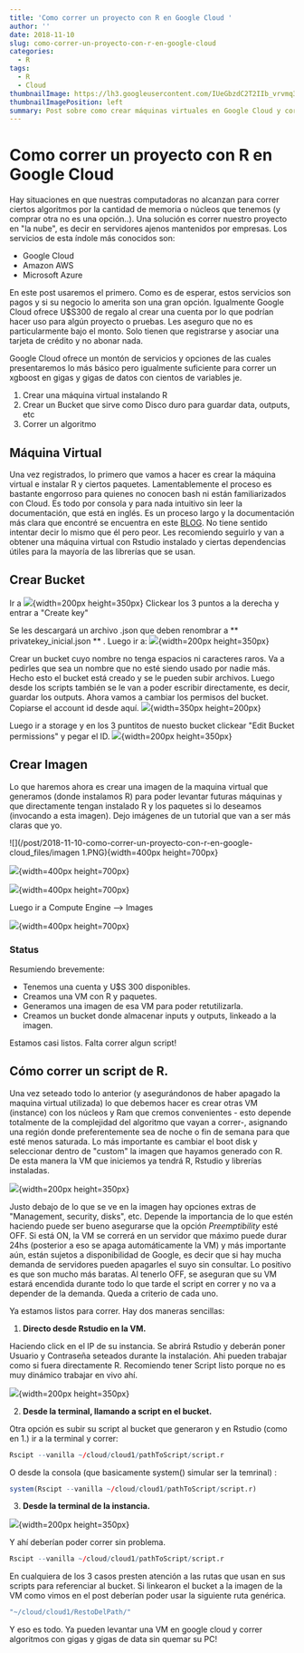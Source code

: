 ```yaml
---
title: 'Como correr un proyecto con R en Google Cloud '
author: ''
date: 2018-11-10
slug: como-correr-un-proyecto-con-r-en-google-cloud
categories:
  - R
tags:
  - R
  - Cloud
thumbnailImage: https://lh3.googleusercontent.com/IUeGbzdC2T2IIb_vrvmq3DOxtNOGnNafX0nYEmJhQktWDVn0Ej3MxaWEXqOKMm_WMnO50137sajv42E-lw=s192-rw
thumbnailImagePosition: left
summary: Post sobre como crear máquinas virtuales en Google Cloud y correr scripts de R en servidores alrededor del mundo!
---
```


# Como correr un proyecto con R en Google Cloud

Hay situaciones en que nuestras computadoras no alcanzan para correr ciertos algoritmos por la cantidad de memoria o núcleos que tenemos (y comprar otra no es una opción..). Una solución es correr nuestro proyecto en "la nube", es decir en servidores ajenos mantenidos por empresas. Los servicios de esta índole más conocidos son:


* Google Cloud
* Amazon AWS
* Microsoft Azure

En este post usaremos el primero. Como es de esperar, estos servicios son pagos y si su negocio lo amerita son una gran opción. Igualmente Google Cloud ofrece U$S300 de regalo al crear una cuenta por lo que podrían hacer uso para algún proyecto o pruebas. Les aseguro que no es particularmente bajo el monto. Solo tienen que registrarse y asociar una tarjeta de crédito y no abonar nada.

Google Cloud ofrece un montón de servicios y opciones de las cuales presentaremos lo más básico pero igualmente suficiente para correr un xgboost en gigas y gigas de datos con cientos de variables je. 

1. Crear una máquina virtual instalando R
2. Crear un Bucket que sirve como Disco duro para guardar data, outputs, etc
3. Correr un algoritmo

## Máquina Virtual


Una vez registrados, lo primero que vamos a hacer es crear la máquina virtual e instalar R y ciertos paquetes.
Lamentablemente el proceso es bastante engorroso para quienes no conocen bash ni están familiarizados con Cloud. Es todo por consola y para nada intuitivo sin leer la documentación, que está en inglés.
Es un proceso largo y la documentación más clara que encontré se encuentra en este [BLOG](http://grantmcdermott.com/2017/05/30/rstudio-server-compute-engine/). 
No tiene sentido intentar decir lo mismo que él pero peor. Les recomiendo seguirlo y van a obtener una máquina virtual con Rstudio instalado y ciertas dependencias útiles para la mayoría de las librerías que se usan.

<!-- lo tengo en la pc tambien por las dudas 
miran sino el dropbox https://www.dropbox.com/sh/8xzxv7erkeb3ncx/AADwqKGuOmXEPvy5pwNe7R1Ia/cloud?dl=0&subfolder_nav_tracking=1 -->

## Crear Bucket

Ir a 
![](/post/2018-11-10-como-correr-un-proyecto-con-r-en-google-cloud_files/bucket1.PNG){width=200px height=350px}
Clickear los 3 puntos a la derecha y entrar a "Create key"

Se les descargará un archivo .json que deben renombrar a ** privatekey_inicial.json ** .
Luego ir a:
![](/post/2018-11-10-como-correr-un-proyecto-con-r-en-google-cloud_files/bucket2.PNG){width=200px height=350px}

Crear un bucket cuyo nombre no tenga espacios ni caracteres raros. Va a pedirles que sea un nombre que no esté siendo usado por nadie más. 
Hecho esto el bucket está creado y se le pueden subir archivos. Luego desde los scripts también se le van a poder escribir directamente, es decir, guardar los outputs.
Ahora vamos a cambiar los permisos del bucket. Copiarse el account id desde aquí.
![](/post/2018-11-10-como-correr-un-proyecto-con-r-en-google-cloud_files/bucket3.PNG){width=350px height=200px}

Luego ir a storage y en los 3 puntitos de nuesto bucket clickear "Edit Bucket permissions" y pegar el ID.
![](/post/2018-11-10-como-correr-un-proyecto-con-r-en-google-cloud_files/bucket4.PNG){width=200px height=350px}

## Crear Imagen

Lo que haremos ahora es crear una imagen de la maquina virtual que generamos (donde instalamos R) para poder levantar futuras máquinas y que directamente tengan instalado R y los paquetes si lo deseamos (invocando a esta imagen).
Dejo imágenes de un tutorial que van a ser más claras que yo.

![](/post/2018-11-10-como-correr-un-proyecto-con-r-en-google-cloud_files/imagen 1.PNG){width=400px height=700px}

![](/post/2018-11-10-como-correr-un-proyecto-con-r-en-google-cloud_files/imagen2.PNG){width=400px height=700px}

![](/post/2018-11-10-como-correr-un-proyecto-con-r-en-google-cloud_files/imagen3.PNG){width=400px height=700px}

Luego ir a Compute Engine --> Images



![](/post/2018-11-10-como-correr-un-proyecto-con-r-en-google-cloud_files/imagen4.PNG){width=400px height=700px}

### Status

Resumiendo brevemente:

* Tenemos una cuenta y U$S 300 disponibles.
* Creamos una VM con R y paquetes.
* Generamos una imagen de esa VM para poder retutilizarla.
* Creamos un bucket donde almacenar inputs y outputs, linkeado a la imagen.

Estamos casi listos. Falta correr algun script!

## Cómo correr un script de R.

Una vez seteado todo lo anterior (y asegurándonos de haber apagado la maquina virtual utilizada) lo que debemos hacer es crear otras VM (instance) con los núcleos y Ram que cremos convenientes - esto depende totalmente de la complejidad del algoritmo que vayan a correr-, asignando una región donde preferentemente sea de noche o fin de semana para que esté menos saturada.
Lo más importante es cambiar el boot disk y seleccionar dentro de "custom" la imagen que hayamos generado con R. De esta manera la VM que iniciemos ya tendrá R, Rstudio y librerías instaladas.

![](/post/2018-11-10-como-correr-un-proyecto-con-r-en-google-cloud_files/runscript1.PNG){width=200px height=350px}

Justo debajo de lo que se ve en la imagen hay opciones extras de "Management, security, disks", etc.
Depende la importancia de lo que estén haciendo puede ser bueno asegurarse que la opción *Preemptibility* esté OFF.
Si está ON, la VM se correrá en un servidor que máximo puede durar 24hs (posterior a eso se apaga automáticamente la VM) y más importante aún, están sujetos a disponibilidad de Google, es decir que si hay mucha demanda de servidores pueden apagarles el suyo sin consultar. Lo positivo es que son mucho más baratas.
Al tenerlo OFF, se aseguran que su VM estará encendida durante todo lo que tarde el script en correr y no va a depender de la demanda. Queda a criterio de cada uno.

Ya estamos listos para correr. Hay dos maneras sencillas:

1. **Directo desde Rstudio en la VM.**

Haciendo click en el IP de su instancia. Se abrirá Rstudio y deberán poner Usuario y Contraseña seteados durante la instalación.
Ahi pueden trabajar como si fuera directamente R. Recomiendo tener Script listo porque no es muy dinámico trabajar en vivo ahí.

![](/post/2018-11-10-como-correr-un-proyecto-con-r-en-google-cloud_files/runscript2.PNG){width=200px height=350px}

2. **Desde la terminal, llamando a script en el bucket.**

Otra opción es subir su script al bucket que generaron y en Rstudio (como en 1.) ir a la terminal y correr:

```r
Rscipt --vanilla ~/cloud/cloud1/pathToScript/script.r
```

O desde la consola (que basicamente system() simular ser la temrinal) :

```r
system(Rscipt --vanilla ~/cloud/cloud1/pathToScript/script.r)
```

3. **Desde la terminal de la instancia.**

![](/post/2018-11-10-como-correr-un-proyecto-con-r-en-google-cloud_files/runscript3.PNG){width=200px height=350px}

Y ahí deberían poder correr sin problema.

```r
Rscipt --vanilla ~/cloud/cloud1/pathToScript/script.r
```

En cualquiera de los 3 casos presten atención a las rutas que usan en sus scripts para referenciar al bucket.
Si linkearon el bucket a la imagen de la VM como vimos en el post deberían poder usar la siguiente ruta genérica.


```r
"~/cloud/cloud1/RestoDelPath/"
```


Y eso es todo. Ya pueden levantar una VM en google cloud y correr algoritmos con gigas y gigas de data sin quemar su PC! 
